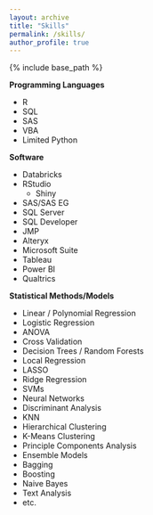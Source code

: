 ```yaml
---
layout: archive
title: "Skills"
permalink: /skills/
author_profile: true
---
```


{% include base_path %}


**Programming Languages** 
  * R
  * SQL
  * SAS
  * VBA
  * Limited Python

    
**Software** 
  * Databricks
  * RStudio
    * Shiny
  * SAS/SAS EG
  * SQL Server
  * SQL Developer
  * JMP
  * Alteryx
  * Microsoft Suite
  * Tableau
  * Power BI
  * Qualtrics


**Statistical Methods/Models** 
  * Linear / Polynomial Regression
  * Logistic Regression
  * ANOVA
  * Cross Validation
  * Decision Trees / Random Forests
  * Local Regression
  * LASSO
  * Ridge Regression
  * SVMs
  * Neural Networks
  * Discriminant Analysis
  * KNN
  * Hierarchical Clustering
  * K-Means Clustering
  * Principle Components Analysis
  * Ensemble Models
  * Bagging
  * Boosting
  * Naive Bayes
  * Text Analysis
  * etc.
